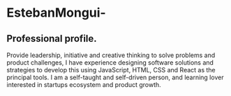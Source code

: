 # EstebanMongui-
## Professional profile.

Provide leadership, initiative and creative thinking to solve problems and product challenges, I have experience designing software solutions and strategies to develop this using JavaScript, HTML, CSS and React as the principal tools. I am a self-taught and self-driven person, and learning lover interested in startups ecosystem and product growth.
